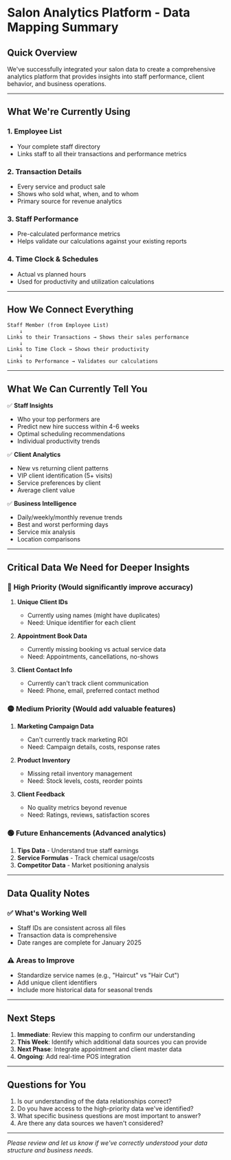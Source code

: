 # Salon Analytics Platform - Data Mapping Summary

## Quick Overview
We've successfully integrated your salon data to create a comprehensive analytics platform that provides insights into staff performance, client behavior, and business operations.

---

## What We're Currently Using

### 1. **Employee List** 
- Your complete staff directory
- Links staff to all their transactions and performance metrics

### 2. **Transaction Details**
- Every service and product sale
- Shows who sold what, when, and to whom
- Primary source for revenue analytics

### 3. **Staff Performance**
- Pre-calculated performance metrics
- Helps validate our calculations against your existing reports

### 4. **Time Clock & Schedules**
- Actual vs planned hours
- Used for productivity and utilization calculations

---

## How We Connect Everything

```
Staff Member (from Employee List)
    ↓
Links to their Transactions → Shows their sales performance
    ↓
Links to Time Clock → Shows their productivity
    ↓
Links to Performance → Validates our calculations
```

---

## What We Can Currently Tell You

✅ **Staff Insights**
- Who your top performers are
- Predict new hire success within 4-6 weeks
- Optimal scheduling recommendations
- Individual productivity trends

✅ **Client Analytics**
- New vs returning client patterns
- VIP client identification (5+ visits)
- Service preferences by client
- Average client value

✅ **Business Intelligence**
- Daily/weekly/monthly revenue trends
- Best and worst performing days
- Service mix analysis
- Location comparisons

---

## Critical Data We Need for Deeper Insights

### 🔴 **High Priority** (Would significantly improve accuracy)

1. **Unique Client IDs**
   - Currently using names (might have duplicates)
   - Need: Unique identifier for each client

2. **Appointment Book Data**
   - Currently missing booking vs actual service data
   - Need: Appointments, cancellations, no-shows

3. **Client Contact Info**
   - Currently can't track client communication
   - Need: Phone, email, preferred contact method

### 🟡 **Medium Priority** (Would add valuable features)

1. **Marketing Campaign Data**
   - Can't currently track marketing ROI
   - Need: Campaign details, costs, response rates

2. **Product Inventory**
   - Missing retail inventory management
   - Need: Stock levels, costs, reorder points

3. **Client Feedback**
   - No quality metrics beyond revenue
   - Need: Ratings, reviews, satisfaction scores

### 🟢 **Future Enhancements** (Advanced analytics)

1. **Tips Data** - Understand true staff earnings
2. **Service Formulas** - Track chemical usage/costs
3. **Competitor Data** - Market positioning analysis

---

## Data Quality Notes

### ✅ What's Working Well
- Staff IDs are consistent across all files
- Transaction data is comprehensive
- Date ranges are complete for January 2025

### ⚠️ Areas to Improve
- Standardize service names (e.g., "Haircut" vs "Hair Cut")
- Add unique client identifiers
- Include more historical data for seasonal trends

---

## Next Steps

1. **Immediate**: Review this mapping to confirm our understanding
2. **This Week**: Identify which additional data sources you can provide
3. **Next Phase**: Integrate appointment and client master data
4. **Ongoing**: Add real-time POS integration

---

## Questions for You

1. Is our understanding of the data relationships correct?
2. Do you have access to the high-priority data we've identified?
3. What specific business questions are most important to answer?
4. Are there any data sources we haven't considered?

---

*Please review and let us know if we've correctly understood your data structure and business needs.* 